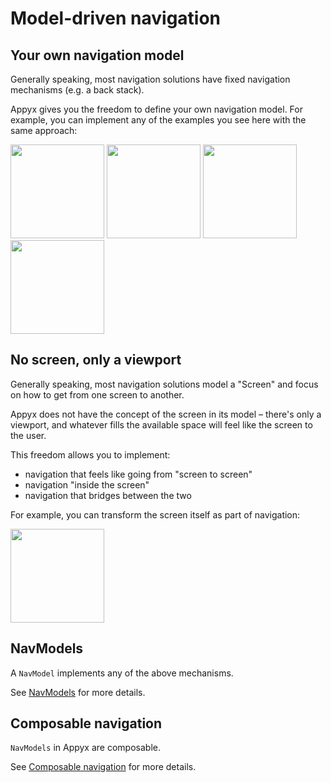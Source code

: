 # Model-driven navigation


## Your own navigation model

Generally speaking, most navigation solutions have fixed navigation mechanisms (e.g. a back stack).

Appyx gives you the freedom to define your own navigation model. For example, you can implement any of the examples you see here with the same approach:

<img src="https://i.imgur.com/N8rEPrJ.gif" width="150"> <img src="https://i.imgur.com/esLXh61.gif" width="150"> <img src="https://i.imgur.com/8gy3Ghb.gif" width="150"> <img src="https://cdn-images-1.medium.com/max/1600/1*mEg8Ebem3Hd2knQSA0yI1A.gif" width="150">


## No screen, only a viewport

Generally speaking, most navigation solutions model a "Screen" and focus on how to get from one screen to another.

Appyx does not have the concept of the screen in its model – there's only a viewport, and whatever fills the available space will feel like the screen to the user.

This freedom allows you to implement:

- navigation that feels like going from "screen to screen"
- navigation "inside the screen"
- navigation that bridges between the two

For example, you can transform the screen itself as part of navigation:

<img src="https://i.imgur.com/EKjwaqW.gif" width="150">


## NavModels

A `NavModel` implements any of the above mechanisms. 

See [NavModels](../navmodel/index.md) for more details. 


## Composable navigation

`NavModels` in Appyx are composable.

See [Composable navigation](composable-navigation.md) for more details.

